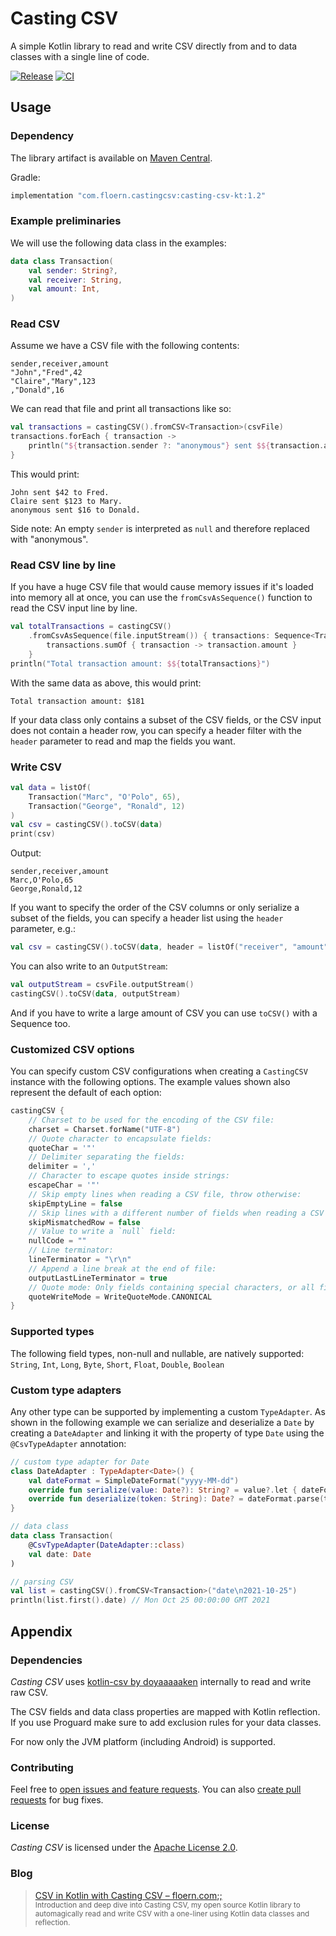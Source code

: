 # Casting CSV

A simple Kotlin library to read and write CSV directly from and to data classes with a single line of code.

[![Release](https://img.shields.io/maven-central/v/com.floern.castingcsv/casting-csv-kt?label=release)](https://search.maven.org/artifact/com.floern.castingcsv/casting-csv-kt)
[![CI](https://github.com/Floern/casting-csv-kt/actions/workflows/ci.yml/badge.svg)](https://github.com/Floern/casting-csv-kt/actions/workflows/ci.yml)

## Usage

### Dependency

The library artifact is available on [Maven Central](https://search.maven.org/artifact/com.floern.castingcsv/casting-csv-kt).

Gradle:
```kotlin
implementation "com.floern.castingcsv:casting-csv-kt:1.2"
```

### Example preliminaries

We will use the following data class in the examples:
```kotlin
data class Transaction(
    val sender: String?,
    val receiver: String,
    val amount: Int,
)
```

### Read CSV

Assume we have a CSV file with the following contents:
```text
sender,receiver,amount
"John","Fred",42
"Claire","Mary",123
,"Donald",16
```

We can read that file and print all transactions like so:
```kotlin
val transactions = castingCSV().fromCSV<Transaction>(csvFile)
transactions.forEach { transaction ->
    println("${transaction.sender ?: "anonymous"} sent $${transaction.amount} to ${transaction.receiver}.")
}
```

This would print:
```text
John sent $42 to Fred.
Claire sent $123 to Mary.
anonymous sent $16 to Donald.
```

Side note: An empty `sender` is interpreted as `null` and therefore replaced with "anonymous".

### Read CSV line by line

If you have a huge CSV file that would cause memory issues if it's loaded into memory all at once, 
you can use the `fromCsvAsSequence()` function to read the CSV input line by line.
```kotlin
val totalTransactions = castingCSV()
    .fromCsvAsSequence(file.inputStream()) { transactions: Sequence<Transaction> ->
        transactions.sumOf { transaction -> transaction.amount }
    }
println("Total transaction amount: $${totalTransactions}")
```

With the same data as above, this would print: 
```text
Total transaction amount: $181
```

If your data class only contains a subset of the CSV fields, or the CSV input does not contain a header row, 
you can specify a header filter with the `header` parameter to read and map the fields you want.

### Write CSV

```kotlin
val data = listOf(
    Transaction("Marc", "O'Polo", 65),
    Transaction("George", "Ronald", 12)
)
val csv = castingCSV().toCSV(data)
print(csv)
```

Output:
```text 
sender,receiver,amount
Marc,O'Polo,65
George,Ronald,12
```

If you want to specify the order of the CSV columns or only serialize a subset of the fields, 
you can specify a header list using the `header` parameter, e.g.:
```kotlin
val csv = castingCSV().toCSV(data, header = listOf("receiver", "amount"))
```

You can also write to an `OutputStream`:
```kotlin
val outputStream = csvFile.outputStream()
castingCSV().toCSV(data, outputStream)
```

And if you have to write a large amount of CSV you can use `toCSV()` with a Sequence too.

### Customized CSV options

You can specify custom CSV configurations when creating a `CastingCSV` instance with the following options. 
The example values shown also represent the default of each option:
```kotlin
castingCSV {
    // Charset to be used for the encoding of the CSV file:
    charset = Charset.forName("UTF-8")
    // Quote character to encapsulate fields:
    quoteChar = '"'
    // Delimiter separating the fields:
    delimiter = ','
    // Character to escape quotes inside strings:
    escapeChar = '"'
    // Skip empty lines when reading a CSV file, throw otherwise:
    skipEmptyLine = false
    // Skip lines with a different number of fields when reading a CSV file, throw otherwise:
    skipMismatchedRow = false
    // Value to write a `null` field:
    nullCode = ""
    // Line terminator:
    lineTerminator = "\r\n"
    // Append a line break at the end of file:
    outputLastLineTerminator = true
    // Quote mode: Only fields containing special characters, or all fields:
    quoteWriteMode = WriteQuoteMode.CANONICAL
}
```

### Supported types

The following field types, non-null and nullable, are natively supported: 
`String`, `Int`, `Long`, `Byte`, `Short`, `Float`, `Double`, `Boolean`

### Custom type adapters

Any other type can be supported by implementing a custom `TypeAdapter`. 
As shown in the following example we can serialize and deserialize a `Date` by creating a `DateAdapter` 
and linking it with the property of type `Date` using the `@CsvTypeAdapter` annotation:
```kotlin
// custom type adapter for Date
class DateAdapter : TypeAdapter<Date>() {
    val dateFormat = SimpleDateFormat("yyyy-MM-dd")
    override fun serialize(value: Date?): String? = value?.let { dateFormat.format(it) }
    override fun deserialize(token: String): Date? = dateFormat.parse(token)
}

// data class
data class Transaction(
    @CsvTypeAdapter(DateAdapter::class)
    val date: Date
)

// parsing CSV
val list = castingCSV().fromCSV<Transaction>("date\n2021-10-25")
println(list.first().date) // Mon Oct 25 00:00:00 GMT 2021
```

## Appendix

### Dependencies

_Casting CSV_ uses [kotlin-csv by doyaaaaaken](https://github.com/doyaaaaaken/kotlin-csv) internally 
to read and write raw CSV.

The CSV fields and data class properties are mapped with Kotlin reflection. 
If you use Proguard make sure to add exclusion rules for your data classes.

For now only the JVM platform (including Android) is supported.

### Contributing

Feel free to [open issues and feature requests](https://github.com/Floern/casting-csv-kt/issues). 
You can also [create pull requests](https://github.com/Floern/casting-csv-kt/pulls) for bug fixes. 

### License

_Casting CSV_ is licensed under the [Apache License 2.0](http://www.apache.org/licenses/LICENSE-2.0).

### Blog

> [CSV in Kotlin with Casting CSV &ndash; floern.com;;](https://floern.com/;;/csv-with-kotlin/)  
> <small>Introduction and deep dive into Casting CSV, my open source Kotlin library to automagically read and 
write CSV with a one-liner using Kotlin data classes and reflection.</small>
